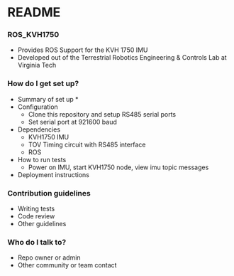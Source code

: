 # README #

### ROS_KVH1750 ###

* Provides ROS Support for the KVH 1750 IMU
* Developed out of the Terrestrial Robotics Engineering & Controls Lab at Virginia Tech

### How do I get set up? ###

* Summary of set up
	*
* Configuration
	* Clone this repository and setup RS485 serial ports
	* Set serial port at 921600 baud
* Dependencies
	* KVH1750 IMU
	* TOV Timing circuit with RS485 interface
	* ROS
* How to run tests
	* Power on IMU, start KVH1750 node, view imu topic messages
* Deployment instructions

### Contribution guidelines ###

* Writing tests
* Code review
* Other guidelines

### Who do I talk to? ###

* Repo owner or admin
* Other community or team contact
